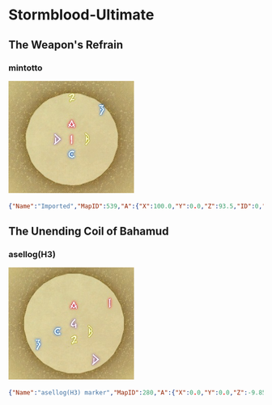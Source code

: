 # Stormblood-Ultimate

## The Weapon's Refrain

### mintotto

![mintotto](images/UMU_Mintotto.jpg)

```json
{"Name":"Imported","MapID":539,"A":{"X":100.0,"Y":0.0,"Z":93.5,"ID":0,"Active":true},"B":{"X":106.5,"Y":0.0,"Z":100.0,"ID":1,"Active":true},"C":{"X":100.0,"Y":0.0,"Z":106.50013,"ID":2,"Active":true},"D":{"X":93.50011,"Y":0.0,"Z":100.0,"ID":3,"Active":true},"One":{"X":100.0,"Y":0.0,"Z":100.0,"ID":4,"Active":true},"Two":{"X":112.728,"Y":0.0,"Z":87.272,"ID":5,"Active":true},"Three":{"X":86.5,"Y":0.0,"Z":100.0,"ID":6,"Active":true},"Four":{"X":100.0,"Y":0.0,"Z":82.0,"ID":7,"Active":true}}
```

## The Unending Coil of Bahamud

### asellog(H3)

![asellog(H3)](images/UCoB_AsellogH3.jpg)

```json
{"Name":"asellog(H3) marker","MapID":280,"A":{"X":0.0,"Y":0.0,"Z":-9.856,"ID":0,"Active":true},"B":{"X":8.0,"Y":0.0,"Z":4.0,"ID":1,"Active":true},"C":{"X":-8.0,"Y":0.0,"Z":4.0,"ID":2,"Active":true},"D":{"X":10.35,"Y":0.0,"Z":17.927,"ID":3,"Active":true},"One":{"X":17.927,"Y":0.0,"Z":-10.35,"ID":4,"Active":true},"Two":{"X":0.0,"Y":0.0,"Z":8.0,"ID":5,"Active":true},"Three":{"X":-17.927,"Y":0.0,"Z":10.35,"ID":6,"Active":true},"Four":{"X":0.0,"Y":0.0,"Z":0.0,"ID":7,"Active":true}}
```
